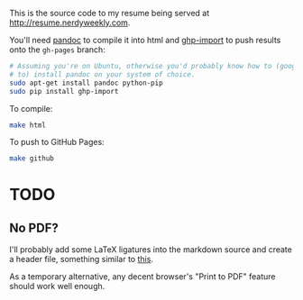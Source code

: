 This is the source code to my resume being served at
<http://resume.nerdyweekly.com>.

You'll need [pandoc][1] to compile it into html and [ghp-import][2] to push
results onto the `gh-pages` branch:


```bash
# Assuming you're on Ubuntu, otherwise you'd probably know how to (google how
# to) install pandoc on your system of choice.
sudo apt-get install pandoc python-pip
sudo pip install ghp-import
```

To compile:

```bash
make html
```

To push to GitHub Pages:

```bash
make github
```

# TODO

## No PDF?

I'll probably add some LaTeX ligatures into the markdown source and create a
header file, something similar to [this][3].

As a temporary alternative, any decent browser's "Print to PDF" feature should
work well enough.

[1]: http://johnmacfarlane.net/pandoc/
[2]: https://github.com/davisp/ghp-import
[3]: http://craigeley.com/09-05-2013/formatting-your-cv-with-markdown-and-latex/

